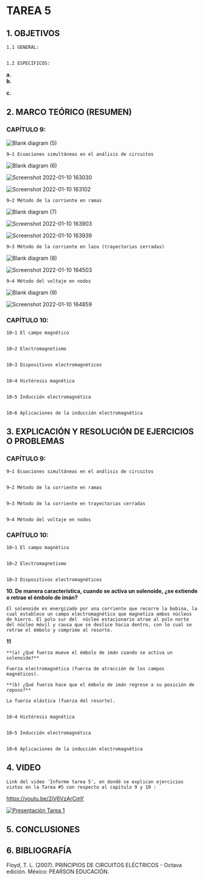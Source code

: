 # TAREA 5
## 1.	OBJETIVOS

	1.1	GENERAL: 


	1.2	ESPECÍFICOS:

**a.**	
**b.**	

**c.**	

## 2.	MARCO TEÓRICO (RESUMEN)

### CAPÍTULO 9:

![Blank diagram (5)](https://user-images.githubusercontent.com/93826527/148842284-4b6d9097-5353-4553-af80-7c2892ecdfab.png)
	
	
	9–1 Ecuaciones simultáneas en el análisis de circuitos 
	
![Blank diagram (6)](https://user-images.githubusercontent.com/93826527/148842968-927590fe-97ae-4804-8d16-13495fe838ec.png)
	
![Screenshot 2022-01-10 163030](https://user-images.githubusercontent.com/93826527/148842452-d7a925f2-ee90-4dd4-b7a9-9922cfcc00eb.png)

![Screenshot 2022-01-10 163102](https://user-images.githubusercontent.com/93826527/148842509-cf1d1866-5811-4e39-b77d-8d69cf530c74.png)

	

	9–2 Método de la corriente en ramas 
	
![Blank diagram (7)](https://user-images.githubusercontent.com/93826527/148843386-1aac26fb-55cd-4fd9-9cd7-76bc69c7cfd9.png)

![Screenshot 2022-01-10 163903](https://user-images.githubusercontent.com/93826527/148843459-e5f9bb73-4fe9-42aa-a7db-6bf45186f4fb.png)

![Screenshot 2022-01-10 163939](https://user-images.githubusercontent.com/93826527/148843537-ba669f2a-cdf2-4b10-beb7-7b6d2e8af0c1.png)



	9–3 Método de la corriente en lazo (trayectorias cerradas)
	
![Blank diagram (8)](https://user-images.githubusercontent.com/93826527/148844042-4e4096b1-a34f-4eae-a636-913abd0c0655.png)

![Screenshot 2022-01-10 164503](https://user-images.githubusercontent.com/93826527/148844128-642e35e9-f633-44c7-a8a0-c6b732c412df.png)




	9–4 Método del voltaje en nodos 
	
![Blank diagram (9)](https://user-images.githubusercontent.com/93826527/148844536-4ab29caa-3f2f-400b-ac70-45097100dc5b.png)

![Screenshot 2022-01-10 164859](https://user-images.githubusercontent.com/93826527/148844612-2d848cd0-9d45-452f-a098-40527f1cd18c.png)


### CAPÍTULO 10:

	10–1 El campo magnético 
	
	
	10–2 Electromagnetismo 
	
	
	10–3 Dispositivos electromagnéticos 
	
	
	10–4 Histéresis magnética 
	
	
	10–5 Inducción electromagnética 
	
	
	10–6 Aplicaciones de la inducción electromagnética 


## 3.	EXPLICACIÓN Y RESOLUCIÓN DE EJERCICIOS O PROBLEMAS
	
### CAPÍTULO 9:

	9–1 Ecuaciones simultáneas en el análisis de circuitos 
	

	9–2 Método de la corriente en ramas 
	

	9–3 Método de la corriente en trayectorias cerradas 
	
	
	9–4 Método del voltaje en nodos 
	
### CAPÍTULO 10:

	10–1 El campo magnético 
	
	
	10–2 Electromagnetismo 
	
	
	10–3 Dispositivos electromagnéticos 
	
**10. De manera característica, cuando se activa un solenoide, ¿se extiende o retrae el émbolo de imán?**

	El solenoide es energizado por una corriente que recorre la bobina, la cual establece un campo electromagnético que magnetiza ambos núcleos de hierro. El polo sur del 	núcleo estacionario atrae al polo norte del núcleo móvil y causa que se deslice hacia dentro, con lo cual se retrae el émbolo y comprime al resorte. 

**11**

	**(a) ¿Qué fuerza mueve el émbolo de imán cuando se activa un solenoide?**

	Fuerza electromagnética (fuerza de atracción de los campos magnéticos).

	**(b) ¿Qué fuerza hace que el émbolo de imán regrese a su posición de reposo?**

	La fuerza elástica (fuerza del resorte).
	
	
	10–4 Histéresis magnética 
	
	
	10–5 Inducción electromagnética 
	
	
	10–6 Aplicaciones de la inducción electromagnética 



## 4.	VIDEO
	
	Link del video ¨Informe tarea 5¨, en dondé se explican ejercicios vistos en la Tarea #5 con respecto al capítulo 9 y 10 :
	
https://youtu.be/2iV6VzArCmY
	
	
[![Presentación Tarea 1](https://img.youtube.com/vi/2iV6VzArCmY/0.jpg)](https://www.youtube.com/watch?v=2iV6VzArCmY)
	
## 5.	CONCLUSIONES
        


## 6.	BIBLIOGRAFÍA

Floyd, T. L. (2007). PRINCIPIOS DE CIRCUITOS ELÉCTRICOS - Octava edición. México: PEARSON EDUCACIÓN.

